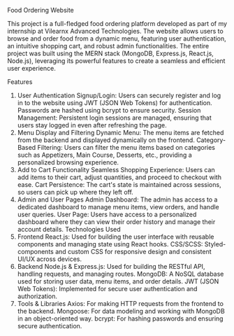 
Food Ordering Website

This project is a full-fledged food ordering platform developed as part of my internship at Vilearnx Advanced Technologies. The website allows users to browse and order food from a dynamic menu, featuring user authentication, an intuitive shopping cart, and robust admin functionalities. The entire project was built using the MERN stack (MongoDB, Express.js, React.js, Node.js), leveraging its powerful features to create a seamless and efficient user experience.

Features
1. User Authentication
Signup/Login: Users can securely register and log in to the website using JWT (JSON Web Tokens) for authentication. Passwords are hashed using bcrypt to ensure security.
Session Management: Persistent login sessions are managed, ensuring that users stay logged in even after refreshing the page.
2. Menu Display and Filtering
Dynamic Menu: The menu items are fetched from the backend and displayed dynamically on the frontend.
Category-Based Filtering: Users can filter the menu items based on categories such as Appetizers, Main Course, Desserts, etc., providing a personalized browsing experience.
3. Add to Cart Functionality
Seamless Shopping Experience: Users can add items to their cart, adjust quantities, and proceed to checkout with ease.
Cart Persistence: The cart's state is maintained across sessions, so users can pick up where they left off.
4. Admin and User Pages
Admin Dashboard: The admin has access to a dedicated dashboard to manage menu items, view orders, and handle user queries.
User Page: Users have access to a personalized dashboard where they can view their order history and manage their account details.
Technologies Used
1. Frontend
React.js: Used for building the user interface with reusable components and managing state using React hooks.
CSS/SCSS: Styled-components and custom CSS for responsive design and consistent UI/UX across devices.
2. Backend
Node.js & Express.js: Used for building the RESTful API, handling requests, and managing routes.
MongoDB: A NoSQL database used for storing user data, menu items, and order details.
JWT (JSON Web Tokens): Implemented for secure user authentication and authorization.
3. Tools & Libraries
Axios: For making HTTP requests from the frontend to the backend.
Mongoose: For data modeling and working with MongoDB in an object-oriented way.
bcrypt: For hashing passwords and ensuring secure authentication.

